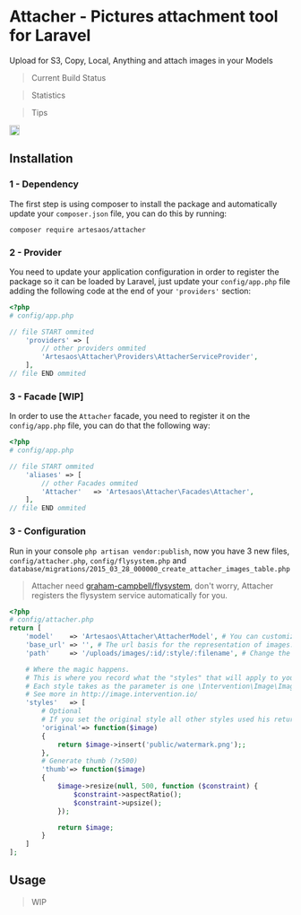# Attacher - Pictures attachment tool for Laravel
Upload for S3, Copy, Local, Anything and attach images in your Models

> Current Build Status

> Statistics

> Tips

<a href="http://zenhub.io" target="_blank"><img src="https://raw.githubusercontent.com/ZenHubIO/support/master/zenhub-badge.png" height="18px" alt="Powered by ZenHub"/></a>

## Installation
### 1 - Dependency
The first step is using composer to install the package and automatically update your `composer.json` file, you can do this by running:
```shell
composer require artesaos/attacher
```

### 2 - Provider
You need to update your application configuration in order to register the package so it can be loaded by Laravel, just update your `config/app.php` file adding the following code at the end of your `'providers'` section:

```php
<?php
# config/app.php 

// file START ommited
    'providers' => [
        // other providers ommited
        'Artesaos\Attacher\Providers\AttacherServiceProvider',
    ],
// file END ommited
```

### 3 - Facade [WIP]
In order to use the `Attacher` facade, you need to register it on the `config/app.php` file, you can do that the following way:

```php
<?php
# config/app.php 

// file START ommited
    'aliases' => [
        // other Facades ommited
        'Attacher'   => 'Artesaos\Attacher\Facades\Attacher',
    ],
// file END ommited
```

### 3 - Configuration

Run in your console `php artisan vendor:publish`, now you have 3 new files, `config/attacher.php`, `config/flysystem.php` and `database/migrations/2015_03_28_000000_create_attacher_images_table.php`

> Attacher need [graham-campbell/flysystem](https://github.com/GrahamCampbell/Laravel-Flysystem), don't worry, Attacher registers the flysystem service automatically for you.


```php
<?php
# config/attacher.php
return [
    'model'    => 'Artesaos\Attacher\AttacherModel', # You can customize the model for your needs.
    'base_url' => '', # The url basis for the representation of images.
    'path'     => '/uploads/images/:id/:style/:filename', # Change the path where the images are stored.

    # Where the magic happens.
    # This is where you record what the "styles" that will apply to your image.
    # Each style takes as the parameter is one \Intervention\Image\Image
    # See more in http://image.intervention.io/
    'styles'   => [
        # Optional
        # If you set the original style all other styles used his return to base
        'original'=> function($image)
        {
            return $image->insert('public/watermark.png');;
        },
        # Generate thumb (?x500)
        'thumb'=> function($image) 
        {
            $image->resize(null, 500, function ($constraint) {
                $constraint->aspectRatio();
                $constraint->upsize();
            });

            return $image;
        }
    ]
];

```

## Usage

> WIP
